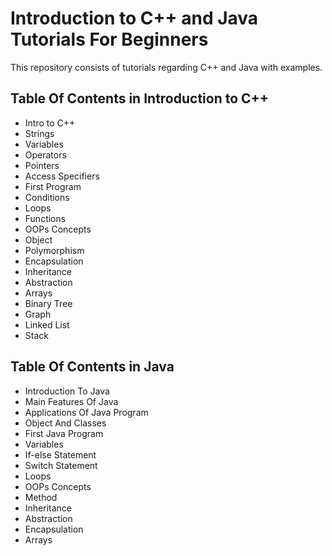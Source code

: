 # Introduction to C++ and Java Tutorials For Beginners #

This repository consists of tutorials regarding C++ and Java with examples.

## Table Of Contents in Introduction to C++ ##
- Intro to C++
- Strings
- Variables
- Operators
- Pointers
- Access Specifiers
- First Program
- Conditions
- Loops
- Functions
- OOPs Concepts
- Object
- Polymorphism
- Encapsulation
- Inheritance
- Abstraction
- Arrays
- Binary Tree
- Graph
- Linked List
- Stack

## Table Of Contents in Java ##
- Introduction To Java
- Main Features Of Java
- Applications Of Java Program
- Object And Classes
- First Java Program
- Variables
- If-else Statement
- Switch Statement
- Loops
- OOPs Concepts
- Method
- Inheritance
- Abstraction
- Encapsulation
- Arrays
